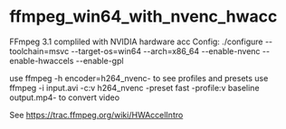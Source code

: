 # ffmpeg_win64_with_nvenc_hwacc
FFmpeg 3.1 compliled with NVIDIA hardware acc
Config:
./configure --toolchain=msvc --target-os=win64 --arch=x86_64 --enable-nvenc --enable-hwaccels --enable-gpl


use ffmpeg -h encoder=h264_nvenc- to see profiles and presets
use ffmpeg -i input.avi -c:v h264_nvenc -preset fast -profile:v baseline output.mp4- to convert video


See https://trac.ffmpeg.org/wiki/HWAccelIntro
